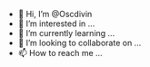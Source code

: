 - 👋 Hi, I’m @Oscdivin
- 👀 I’m interested in ...
- 🌱 I’m currently learning ...
- 💞️ I’m looking to collaborate on ...
- 📫 How to reach me ...

<!---
Oscdivin/Oscdivin is a ✨ special ✨ repository because its `README.md` (this file) appears on your GitHub profile.
You can click the Preview link to take a look at your changes.
--->
